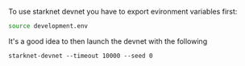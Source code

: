 To use starknet devnet you have to export evironment variables first:

```bash
source development.env
```

It's a good idea to then launch the devnet with the following

```
starknet-devnet --timeout 10000 --seed 0
```
